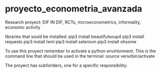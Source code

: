 # proyecto_econometria_avanzada
Research proyect: DIF IN DIF, RCTs, microeconometrics, informality, economic activity

libraries that sould be installed: 
pip3 install beautifulsoup4
pip3 install requests
pip3 install lxml
pip3 install selenium
pip3 install ohsome


To use this proyect remember to activate a python envirtonment. This is the command line that should be used in the terminal: source venv/bin/activate 

The proyect has subforlders, one for a specific responsibility.

